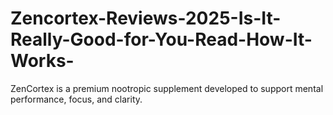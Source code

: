 # Zencortex-Reviews-2025-Is-It-Really-Good-for-You-Read-How-It-Works-
ZenCortex is a premium nootropic supplement developed to support mental performance, focus, and clarity. 
